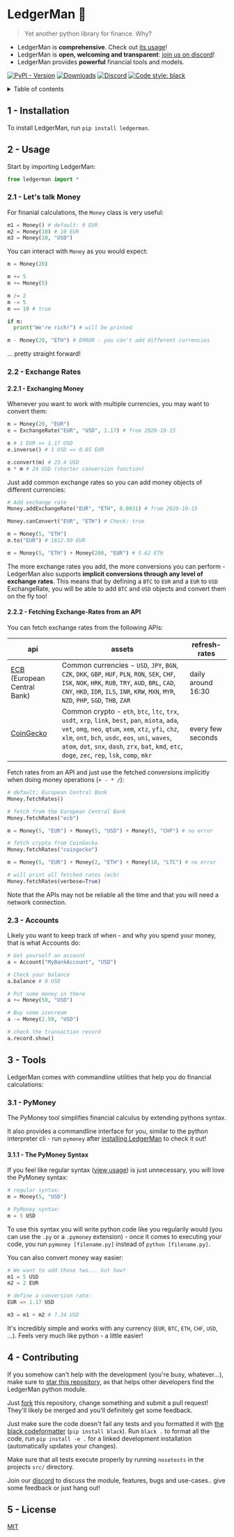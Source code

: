 
# LedgerMan :ledger:

> Yet another python library for finance. Why?

+ LedgerMan is **comprehensive**. Check out [its usage](#usage)!
+ LedgerMan is **open, welcoming and transparent**: [join us on discord][discord]!
+ LedgerMan provides **powerful** financial tools and models.

[![PyPI - Version][pypi-version-badge]][pypi]
[![Downloads][pepi-downloads-badge]][pepy tech]
[![Discord][discord-badge]][discord]
[![Code style: black][code-black-badge]][code-black]

<details>
  <summary>Table of contents</summary>

## Table of contents

+ [1 - Installation](#installation)
+ [2 - Usage](#usage)
  + [2.1 - Money](#usage-money)
  + [2.2 - Exchange Rates](#usage-exchange-rates)
    + [2.2.1 - How to exchange](#usage-exchange-howto)
    + [2.2.2 - Fetching exchange-rates from APIs](#usage-exchange-api)
  + [2.3 - Accounts](#usage-accounts)
+ [3 - Tools](#tools)
  + [3.1 - PyMoney Syntax Extender](#tools-pymoney)
    + [3.1.1 - PyMoney Syntax](#tools-pymoney-money)
+ [4 - Contributing](#contributing)
+ [5 - License (MIT)](#license)

</details>

<a id="installation"></a>
## 1 - Installation

To install LedgerMan, run `pip install ledgerman`.

<a id="usage"></a>
## 2 - Usage

Start by importing LedgerMan:

```python
from ledgerman import *
```

<a id="usage-money"></a>
### 2.1 - Let's talk Money

For finanial calculations, the `Money` class is very useful:

```python
m1 = Money() # default: 0 EUR
m2 = Money(10) # 10 EUR
m3 = Money(10, "USD")
```

You can interact with `Money` as you would expect:

```python
m = Money(20)

m += 5
m += Money(5)

m /= 2
m -= 5
m == 10 # true

if m:
  print("We're rich!") # will be printed

m - Money(20, "ETH") # ERROR - you can't add different currencies
```

... pretty straight forward!

<a id="usage-exchange-rates"></a>
### 2.2 - Exchange Rates

<a id="usage-exchange-howto"></a>
#### 2.2.1 - Exchanging Money

Whenever you want to work with multiple currencies, you may want to convert them:

```python
m = Money(20, "EUR")
e = ExchangeRate("EUR", "USD", 1.17) # from 2020-10-15

e # 1 EUR => 1.17 USD
e.inverse() # 1 USD => 0.85 EUR

e.convert(m) # 23.4 USD
e * m # 24 USD (shorter conversion function)
```

Just add common exchange rates so you can add money objects of different currencies:

```python
# Add exchange rate
Money.addExchangeRate("EUR", "ETH", 0.0031) # from 2020-10-15

Money.canConvert("EUR", "ETH") # Check: true

m = Money(5, "ETH")
m.to("EUR") # 1612.90 EUR

m = Money(5, "ETH") + Money(200, "EUR") # 5.62 ETH
```

The more exchange rates you add, the more conversions you can perform - LedgerMan
also supports **implicit conversions through any level of exchange rates**. This
means that by defining a `BTC` to `EUR` and a `EUR` to `USD` ExchangeRate, you
will be able to add `BTC` and `USD` objects and convert them on the fly too!

<a id="usage-exchange-api"></a>
#### 2.2.2 - Fetching Exchange-Rates from an API

You can fetch exchange rates from the following APIs:

| api | assets | refresh-rates |
|-|-|-|
| [ECB](https://www.ecb.europa.eu/stats/policy_and_exchange_rates/euro_reference_exchange_rates/html/index.en.html) (European Central Bank) | Common currencies - `USD`, `JPY`, `BGN`, `CZK`, `DKK`, `GBP`, `HUF`, `PLN`, `RON`, `SEK`, `CHF`, `ISK`, `NOK`, `HRK`, `RUB`, `TRY`, `AUD`, `BRL`, `CAD`, `CNY`, `HKD`, `IDR`, `ILS`, `INR`, `KRW`, `MXN`, `MYR`, `NZD`, `PHP`, `SGD`, `THB`, `ZAR` | daily around 16:30 |
| [CoinGecko](https://www.coingecko.com/en) | Common crypto - `eth`, `btc`, `ltc`, `trx`, `usdt`, `xrp`, `link`, `best`, `pan`, `miota`, `ada`, `vet`, `omg`, `neo`, `qtum`, `xem`, `xtz`, `yfi`, `chz`, `xlm`, `ont`, `bch`, `usdc`, `eos`, `uni`, `waves`, `atom`, `dot`, `snx`, `dash`, `zrx`, `bat`, `kmd`, `etc`, `doge`, `zec`, `rep`, `lsk`, `comp`, `mkr` | every few seconds |

Fetch rates from an API and just use the fetched conversions implicitly when doing money operations (`+ - * /`):

```python
# default: European Central Bank
Money.fetchRates()

# fetch from the European Central Bank
Money.fetchRates("ecb")

m = Money(5, "EUR") + Money(5, "USD") + Money(5, "CHF") # no error

# fetch crypto from CoinGecko
Money.fetchRates("coingecko")

m = Money(5, "EUR") + Money(2, "ETH") + Money(10, "LTC") # no error

# will print all fetched rates (ecb)
Money.fetchRates(verbose=True)
```

Note that the APIs may not be reliable all the time and that you will need a network connection.

<a id="usage-accounts"></a>
### 2.3 - Accounts

Likely you want to keep track of when - and why you spend your money, that is what Accounts do:

```python
# Get yourself an account
a = Account("MyBankAccount", "USD")

# Check your balance
a.balance # 0 USD

# Put some money in there
a += Money(50, "USD")

# Buy some icecream
a -= Money(2.50, "USD")

# check the transaction record
a.record.show()
```

<a id="tools"></a>
## 3 - Tools

LedgerMan comes with commandline utilities that help you do financial calculations:

<a id="tools-pymoney"></a>
### 3.1 - PyMoney

The PyMoney tool simplifies financial calculus by extending pythons syntax.

It also provides a commandline interface for you, similar to the python interpreter
cli - run `pymoney` after [installing LedgerMan](#installation) to check it out!

<a id="tools-pymoney-money"></a>
#### 3.1.1 - The PyMoney Syntax

If you feel like regular syntax ([view usage](#usage-money)) is just unnecessary, you will love the PyMoney syntax:

```python
# regular syntax:
m = Money(5, "USD")

# PyMoney syntax:
m = 5 USD
```

To use this syntax you will write python code like you regularily would (you can use the `.py` or a `.pymoney` extension) - once it comes to executing your code, you run `pymoney [filename.py]` instead of `python [filename.py]`.

You can also convert money way easier:
```python
# We want to add those two... but how?
m1 = 5 USD
m2 = 2 EUR

# define a conversion rate:
EUR => 1.17 USD

m3 = m1 + m2 # 7.34 USD
```

It's incredibly simple and works with any currency (`EUR`, `BTC`, `ETH`, `CHF`, `USD`, ...). Feels very much like python - a little easier!


<a id="contributing"></a>
## 4 - Contributing

If you somehow can't help with the development (you're busy, whatever...), make sure to [star this repository][star],
as that helps other developers find the LedgerMan python module.

Just [fork] this repository, change something and submit a pull request!
They'll likely be merged and you'll definitely get some feedback.

Just make sure the code doesn't fail any tests and you formatted it with [the black codeformatter][code-black] (`pip install black`).
Run `black .` to format all the code, run `pip install -e .` for a linked development installation (automatically updates your changes).

Make sure that all tests execute properly by running `nosetests` in the projects `src/` directory.

Join our [discord] to discuss the module, features, bugs and use-cases.. give some feedback or just hang out!

<a id="license"></a>
## 5 - License

[MIT](https://choosealicense.com/licenses/mit/)

  [discord]: https://discord.com/invite/BsZXaur
  [discord-badge]: https://img.shields.io/badge/discord-join%20chat-000

  [pypi]: https://pypi.org/project/ledgerman/
  [pypi-version-badge]: https://img.shields.io/pypi/v/ledgerman?color=000

  [pepy tech]: https://pepy.tech/project/ledgerman
  [pepi-downloads-badge]: https://img.shields.io/badge/dynamic/json?style=flat&color=000&maxAge=10800&label=downloads&query=%24.total_downloads&url=https%3A%2F%2Fapi.pepy.tech%2Fapi%2Fprojects%2Fledgerman

  [code-black]: https://github.com/psf/black
  [code-black-badge]: https://img.shields.io/badge/code%20style-black-000000.svg

  [joingh]: https://github.com/join
  [newissue]: https://github.com/finnmglas/ledgerman/issues/new/choose
  [fork]: https://github.com/finnmglas/ledgerman/fork
  [star]: https://github.com/finnmglas/ledgerman/stargazers
